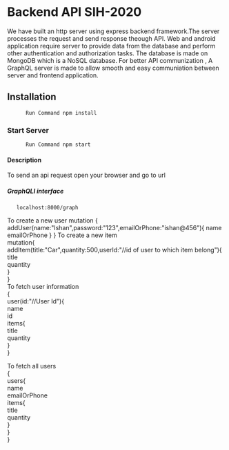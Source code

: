 # Backend API SIH-2020
We have built an http server using express backend framework.The server processes the request and send response theough API.
Web and android application require server to provide data from the database and perform other authentication and authorization tasks.
The database is made on MongoDB which is a NoSQL database.
For better API communization , A GraphQL server is made to allow smooth and easy communiation between server and frontend application.

## Installation
          Run Command npm install
### Start Server
          Run Command npm start

#### Description
To send an api request open your browser and go to url
##### GraphQLI interface
       localhost:8000/graph
To create a new user 
mutation {
  addUser(name:"Ishan",password:"123",emailOrPhone:"ishan@456"){
    name
    emailOrPhone
  }
}
To create a new item  
mutation{  
  addItem(title:"Car",quantity:500,userId:"//id of user to which item belong"){  
    title  
    quantity  
  }  
}  
To fetch user information  
  {  
    user(id:"//User Id"){  
    name  
     id  
        items{  
        title  
       quantity  
      }  
    }    

To fetch all users  
{  
  users{  
    name  
    emailOrPhone  
    items{  
      title  
      quantity  
    }  
  }  
}   
